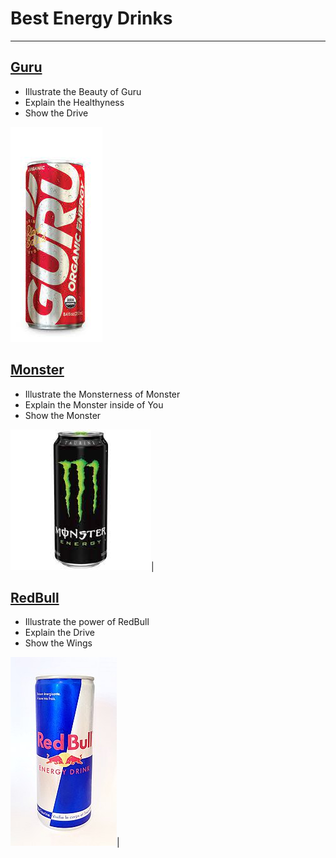 # Best Energy Drinks
---
## [Guru](GURU.md)
* Illustrate the Beauty of Guru
* Explain the Healthyness
* Show the Drive

![alt text](Guru.jpg)
## [Monster](monster.md)
* Illustrate the Monsterness of Monster
* Explain the Monster inside of You
* Show the Monster

![alt text](monster.jpg)|
## [RedBull](redbull.md)
* Illustrate the power of RedBull
* Explain the Drive
* Show the Wings

![alt text](redbull.jpg)|
